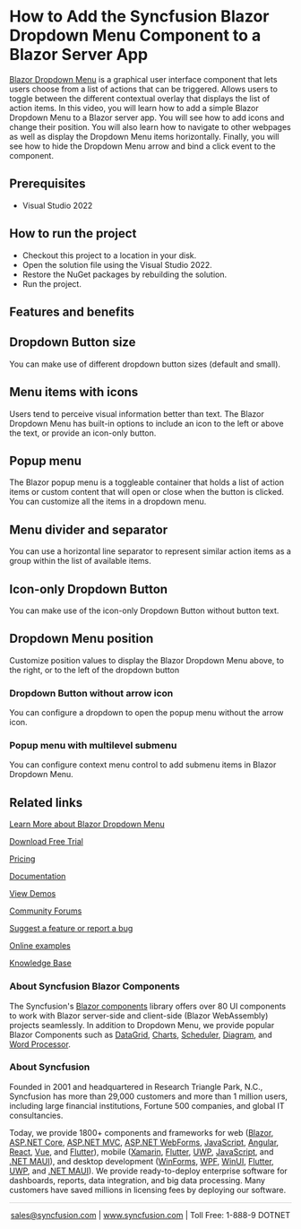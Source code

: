 # How to Add the Syncfusion Blazor Dropdown Menu Component to a Blazor Server App   

[Blazor Dropdown Menu](https://www.syncfusion.com/blazor-components/blazor-dropdown-menu?utm_source=github&utm_medium=listing&utm_campaign=blazor-dropdown-menu-github-samples) is a graphical user interface component that lets users choose from a list of actions that can be triggered. Allows users to toggle between the different contextual overlay that displays the list of action items. In this video, you will learn how to add a simple Blazor Dropdown Menu to a Blazor server app. You will see how to add icons and change their position. You will also learn how to navigate to other webpages as well as display the Dropdown Menu items horizontally. Finally, you will see how to hide the Dropdown Menu arrow and bind a click event to the component.

## Prerequisites

* Visual Studio 2022

## How to run the project

* Checkout this project to a location in your disk.
* Open the solution file using the Visual Studio 2022.
* Restore the NuGet packages by rebuilding the solution.
* Run the project.

## Features and benefits

## Dropdown Button size

You can make use of different dropdown button sizes (default and small).

## Menu items with icons

Users tend to perceive visual information better than text. The Blazor Dropdown Menu has built-in options to include an icon to the left or above the text, or provide an icon-only button.

## Popup menu

The Blazor popup menu is a toggleable container that holds a list of action items or custom content that will open or close when the button is clicked. You can customize all the items in a dropdown menu.

## Menu divider and separator

You can use a horizontal line separator to represent similar action items as a group within the list of available items.

## Icon-only Dropdown Button

You can make use of the icon-only Dropdown Button without button text.

## Dropdown Menu position

Customize position values to display the Blazor Dropdown Menu above, to the right, or to the left of the dropdown button

### Dropdown Button without arrow icon

You can configure a dropdown to open the popup menu without the arrow icon.

### Popup menu with multilevel submenu

You can configure context menu control to add submenu items in Blazor Dropdown Menu.

## Related links
[Learn More about Blazor Dropdown Menu](https://www.syncfusion.com/blazor-components/blazor-dropdown-menu?utm_source=github&utm_medium=listing&utm_campaign=blazor-dropdown-menu-github-samples)

[Download Free Trial](https://www.syncfusion.com/downloads/blazor/confirm?utm_source=github&utm_medium=listing&utm_campaign=blazor-dropdown-menu-github-samples)

[Pricing](https://www.syncfusion.com/sales/teamlicense?utm_source=github&utm_medium=listing&utm_campaign=blazor-dropdown-menu-github-samples)

[Documentation](https://blazor.syncfusion.com/documentation/drop-down-menu/getting-started?utm_source=github&utm_medium=listing&utm_campaign=blazor-dropdown-menu-github-samples)

[View Demos](https://github.com/SyncfusionExamples/create-blazor-dropdown-menu-in-blazor-server-app.git?utm_source=github&utm_medium=listing&utm_campaign=blazor-dropdown-menu-github-samples)

[Community Forums](https://www.syncfusion.com/forums/blazor-components?utm_source=github&utm_medium=listing&utm_campaign=blazor-dropdown-menu-github-samples)

[Suggest a feature or report a bug](https://www.syncfusion.com/feedback/blazor-components?utm_source=github&utm_medium=listing&utm_campaign=blazor-dropdown-menu-github-samples)

[Online examples](https://blazor.syncfusion.com/demos/buttons/dropdown-menu?utm_source=github&utm_medium=listing&utm_campaign=blazor-dropdown-menu-github-samples)

[Knowledge Base](https://support.syncfusion.com/kb/web/category/67?utm_source=github&utm_medium=listing&utm_campaign=blazor-dropdown-menu-github-samples)

### About Syncfusion Blazor Components
The Syncfusion's [Blazor components](https://www.syncfusion.com/blazor-components?utm_source=github&utm_medium=listing&utm_campaign=blazor-dropdown-menu-github-samples) library offers over 80 UI components to work with Blazor server-side and client-side (Blazor WebAssembly) projects seamlessly. In addition to Dropdown Menu, we provide popular Blazor Components such as [DataGrid](https://www.syncfusion.com/blazor-components/blazor-datagrid?utm_source=github&utm_medium=listing&utm_campaign=blazor-dropdown-menu-github-samples), [Charts](https://www.syncfusion.com/blazor-components/blazor-charts?utm_source=github&utm_medium=listing&utm_campaign=blazor-dropdown-menu-github-samples), [Scheduler](https://www.syncfusion.com/blazor-components/blazor-scheduler?utm_source=github&utm_medium=listing&utm_campaign=blazor-dropdown-menu-github-samples), [Diagram](https://www.syncfusion.com/blazor-components/blazor-diagram?utm_source=github&utm_medium=listing&utm_campaign=blazor-dropdown-menu-github-samples), and [Word Processor](https://www.syncfusion.com/blazor-components/blazor-word-processor?utm_source=github&utm_medium=listing&utm_campaign=blazor-dropdown-menu-github-samples).

### About Syncfusion

Founded in 2001 and headquartered in Research Triangle Park, N.C., Syncfusion has more than 29,000 customers and more than 1 million users, including large financial institutions, Fortune 500 companies, and global IT consultancies.
 
Today, we provide 1800+ components and frameworks for web ([Blazor](https://www.syncfusion.com/blazor-components?utm_source=github&utm_medium=listing&utm_campaign=blazor-dropdown-menu-github-samples), [ASP.NET Core](https://www.syncfusion.com/aspnet-core-ui-controls?utm_source=github&utm_medium=listing&utm_campaign=blazor-dropdown-menu-github-samples), [ASP.NET MVC](https://www.syncfusion.com/aspnet-mvc-ui-controls?utm_source=github&utm_medium=listing&utm_campaign=blazor-dropdown-menu-github-samples), [ASP.NET WebForms](https://www.syncfusion.com/jquery/aspnet-webforms-ui-controls?utm_source=github&utm_medium=listing&utm_campaign=blazor-dropdown-menu-github-samples), [JavaScript](https://www.syncfusion.com/javascript-ui-controls?utm_source=github&utm_medium=listing&utm_campaign=blazor-dropdown-menu-github-samples), [Angular](https://www.syncfusion.com/angular-components?utm_source=github&utm_medium=listing&utm_campaign=blazor-dropdown-menu-github-samples), [React](https://www.syncfusion.com/react-components?utm_source=github&utm_medium=listing&utm_campaign=blazor-dropdown-menu-github-samples), [Vue](https://www.syncfusion.com/vue-components?utm_source=github&utm_medium=listing&utm_campaign=blazor-dropdown-menu-github-samples), and [Flutter](https://www.syncfusion.com/flutter-widgets?utm_source=github&utm_medium=listing&utm_campaign=blazor-dropdown-menu-github-samples)), mobile ([Xamarin](https://www.syncfusion.com/xamarin-ui-controls?utm_source=github&utm_medium=listing&utm_campaign=blazor-dropdown-menu-github-samples), [Flutter](https://www.syncfusion.com/flutter-widgets?utm_source=github&utm_medium=listing&utm_campaign=blazor-dropdown-menu-github-samples), [UWP](https://www.syncfusion.com/uwp-ui-controls?utm_source=github&utm_medium=listing&utm_campaign=blazor-dropdown-menu-github-samples), [JavaScript](https://www.syncfusion.com/javascript-ui-controls?utm_source=github&utm_medium=listing&utm_campaign=blazor-dropdown-menu-github-samples), and [.NET MAUI](https://www.syncfusion.com/maui-controls?utm_source=github&utm_medium=listing&utm_campaign=blazor-dropdown-menu-github-samples)), and desktop development ([WinForms](https://www.syncfusion.com/winforms-ui-controls?utm_source=github&utm_medium=listing&utm_campaign=blazor-dropdown-menu-github-samples), [WPF](https://www.syncfusion.com/wpf-controls?utm_source=github&utm_medium=listing&utm_campaign=blazor-dropdown-menu-github-samples), [WinUI](https://www.syncfusion.com/winui-controls?utm_source=github&utm_medium=listing&utm_campaign=blazor-dropdown-menu-github-samples), [Flutter](https://www.syncfusion.com/flutter-widgets?utm_source=github&utm_medium=listing&utm_campaign=blazor-dropdown-menu-github-samples), [UWP](https://www.syncfusion.com/uwp-ui-controls?utm_source=github&utm_medium=listing&utm_campaign=blazor-dropdown-menu-github-samples), and [.NET MAUI](https://www.syncfusion.com/maui-controls?utm_source=github&utm_medium=listing&utm_campaign=blazor-dropdown-menu-github-samples)). We provide ready-to-deploy enterprise software for dashboards, reports, data integration, and big data processing. Many customers have saved millions in licensing fees by deploying our software.

<hr style="height:0.3px;border:none;color:lightgrey;background-color:lightgrey;" />

<p align="center">
<a href="mailto:sales@syncfusion.com?Subject=Syncfusion Blazor Dropdown Menu - GitHub" target="_top">sales@syncfusion.com</a> | <a href="https://www.syncfusion.com?utm_source=github&utm_medium=listing&utm_campaign=blazor-dropdown-menu-github-samples">www.syncfusion.com</a> | Toll Free: 1-888-9 DOTNET <br>
</p>
